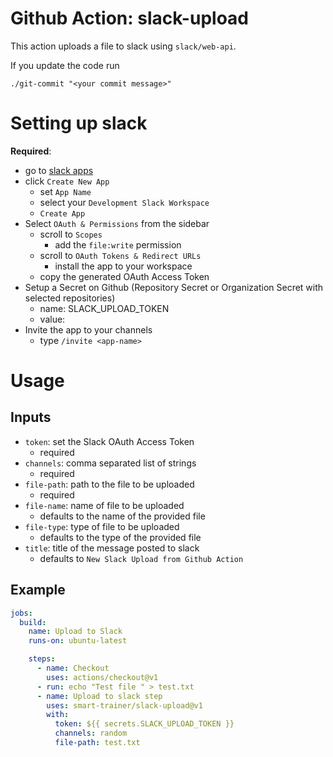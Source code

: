 # Github Action: slack-upload

This action uploads a file to slack using `slack/web-api`.

If you update the code run 

```
./git-commit "<your commit message>"
```

# Setting up slack 

**Required**: 
  - go to [slack apps](https://api.slack.com/apps)
  - click `Create New App`
    - set `App Name`
    - select your `Development Slack Workspace`
    - `Create App`
  - Select `OAuth & Permissions` from the sidebar 
    - scroll to `Scopes` 
      - add the `file:write` permission
    - scroll to `OAuth Tokens & Redirect URLs`
      - install the app to your workspace
    - copy the generated OAuth Access Token 
  - Setup a Secret on Github (Repository Secret or Organization Secret with selected repositories)
    - name: SLACK_UPLOAD_TOKEN
    - value: <generated Slack OAuth Access Token>
  - Invite the app to your channels 
    - type `/invite <app-name>`
  

# Usage

## Inputs

- `token`: set the Slack OAuth Access Token
  - required
- `channels`: comma separated list of strings
  - required
- `file-path`: path to the file to be uploaded 
  - required
- `file-name`: name of file to be uploaded 
  - defaults to the name of the provided file
- `file-type`: type of file to be uploaded 
  - defaults to the type of the provided file
- `title`: title of the message posted to slack 
  - defaults to `New Slack Upload from Github Action`

## Example 

```yaml
jobs:
  build:
    name: Upload to Slack
    runs-on: ubuntu-latest

    steps:
      - name: Checkout
        uses: actions/checkout@v1
      - run: echo "Test file " > test.txt
      - name: Upload to slack step
        uses: smart-trainer/slack-upload@v1
        with:
          token: ${{ secrets.SLACK_UPLOAD_TOKEN }}
          channels: random
          file-path: test.txt
```